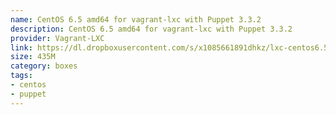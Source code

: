```yaml
---
name: CentOS 6.5 amd64 for vagrant-lxc with Puppet 3.3.2
description: CentOS 6.5 amd64 for vagrant-lxc with Puppet 3.3.2
provider: Vagrant-LXC
link: https://dl.dropboxusercontent.com/s/x1085661891dhkz/lxc-centos6.5-2013-12-02.box
size: 435M
category: boxes
tags:
- centos
- puppet
---
```

